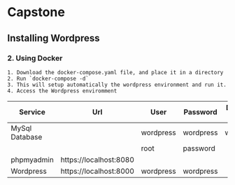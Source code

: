 # Capstone 

## Installing Wordpress

### 2. Using Docker
    1. Download the docker-compose.yaml file, and place it in a directory
    2. Run `docker-compose -d`
    3. This will setup automatically the wordpress environment and run it.
    4. Access the Wordpress enviromment
|Service|Url|User|Password|Database Name|
|--------------|----------|-----|--------|-----|
|MySql Database||wordpress|wordpress|wordpress|
|||root|password||
|phpmyadmin|https://localhost:8080||||
|Wordpress|https://localhost:8000|wordpress|wordpress||
      
